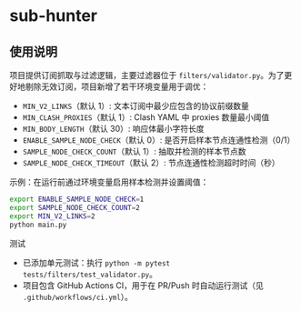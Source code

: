 # sub-hunter

## 使用说明

项目提供订阅抓取与过滤逻辑，主要过滤器位于 `filters/validator.py`。为了更好地剔除无效订阅，项目新增了若干环境变量用于调优：

- `MIN_V2_LINKS`（默认 1）: 文本订阅中最少应包含的协议前缀数量
- `MIN_CLASH_PROXIES`（默认 1）: Clash YAML 中 proxies 数量最小阈值
- `MIN_BODY_LENGTH`（默认 30）: 响应体最小字符长度
- `ENABLE_SAMPLE_NODE_CHECK`（默认 0）: 是否开启样本节点连通性检测（0/1）
- `SAMPLE_NODE_CHECK_COUNT`（默认 1）: 抽取并检测的样本节点数
- `SAMPLE_NODE_CHECK_TIMEOUT`（默认 2）: 节点连通性检测超时时间（秒）

示例：在运行前通过环境变量启用样本检测并设置阈值：

```bash
export ENABLE_SAMPLE_NODE_CHECK=1
export SAMPLE_NODE_CHECK_COUNT=2
export MIN_V2_LINKS=2
python main.py
```

测试

- 已添加单元测试：执行 `python -m pytest tests/filters/test_validator.py`。
- 项目包含 GitHub Actions CI，用于在 PR/Push 时自动运行测试（见 `.github/workflows/ci.yml`）。
